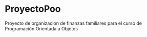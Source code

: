 # ProyectoPoo
Proyecto de organización de finanzas familiares para el curso de Programación Orientada a Objetos
